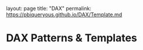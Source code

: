 layout: page
title: "DAX"
permalink: https://pbiqueryous.github.io/DAX/Template.md

# DAX Patterns & Templates
